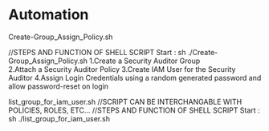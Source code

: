 # Automation

Create-Group_Assign_Policy.sh

//STEPS AND FUNCTION OF SHELL SCRIPT
Start : sh ./Create-Group_Assign_Policy.sh
1.Create a Security Auditor Group  
2.Attach a Security Auditor Policy
3.Create IAM User for the Security Auditor
4.Assign Login Credentials using a random generated password and allow password-reset on login




list_group_for_iam_user.sh    //SCRIPT CAN BE INTERCHANGABLE WITH POLICIES, ROLES, ETC...
//STEPS AND FUNCTION OF SHELL SCRIPT
Start : sh ./list_group_for_iam_user.sh

